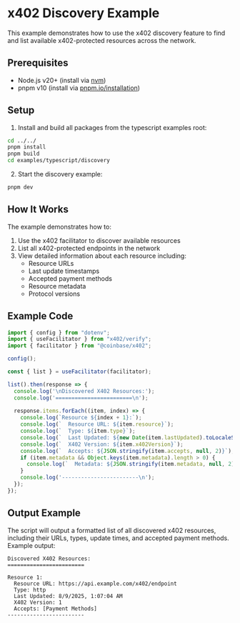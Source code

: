 # x402 Discovery Example

This example demonstrates how to use the x402 discovery feature to find and list available x402-protected resources across the network.

## Prerequisites

- Node.js v20+ (install via [nvm](https://github.com/nvm-sh/nvm))
- pnpm v10 (install via [pnpm.io/installation](https://pnpm.io/installation))

## Setup

1. Install and build all packages from the typescript examples root:
```bash
cd ../../
pnpm install
pnpm build
cd examples/typescript/discovery
```

2. Start the discovery example:
```bash
pnpm dev
```

## How It Works

The example demonstrates how to:
1. Use the x402 facilitator to discover available resources
2. List all x402-protected endpoints in the network
3. View detailed information about each resource including:
   - Resource URLs
   - Last update timestamps
   - Accepted payment methods
   - Resource metadata
   - Protocol versions

## Example Code

```typescript
import { config } from "dotenv";
import { useFacilitator } from "x402/verify";
import { facilitator } from "@coinbase/x402";

config();

const { list } = useFacilitator(facilitator);

list().then(response => {
  console.log('\nDiscovered X402 Resources:');
  console.log('========================\n');
  
  response.items.forEach((item, index) => {
    console.log(`Resource ${index + 1}:`);
    console.log(`  Resource URL: ${item.resource}`);
    console.log(`  Type: ${item.type}`);
    console.log(`  Last Updated: ${new Date(item.lastUpdated).toLocaleString()}`);
    console.log(`  X402 Version: ${item.x402Version}`);
    console.log(`  Accepts: ${JSON.stringify(item.accepts, null, 2)}`);
    if (item.metadata && Object.keys(item.metadata).length > 0) {
      console.log(`  Metadata: ${JSON.stringify(item.metadata, null, 2)}`);
    }
    console.log('------------------------\n');
  });
});
```

## Output Example

The script will output a formatted list of all discovered x402 resources, including their URLs, types, update times, and accepted payment methods. Example output:

```
Discovered X402 Resources:
========================

Resource 1:
  Resource URL: https://api.example.com/x402/endpoint
  Type: http
  Last Updated: 8/9/2025, 1:07:04 AM
  X402 Version: 1
  Accepts: [Payment Methods]
------------------------
```
